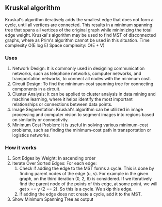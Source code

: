 ## Kruskal algorithm
Kruskal's algorithm iteratively adds the smallest edge that does not form a cycle, until all vertices are connected. This results in a minimum spanning tree that spans all vertices of the original graph while minimizing the total edge weight.
Kruskal's algorithm may be used to find MST of disconnected graphs, where as Prim's algorithm cannot be used in this situation.
Time complexity     O(E log E)
Space complexity:   O(E + V)

### Uses
1. Network Design: It is commonly used in designing communication networks, such as telephone networks, computer networks, and transportation networks, to connect all nodes with the minimum cost.
2. Circuit Design: To find the minimum-cost spanning tree for connecting components in a circuit.
3. Cluster Analysis: It can be applied to cluster analysis in data mining and machine learning, where it helps identify the most important relationships or connections between data points.
4. Image Segmentation: Kruskal's algorithm can be utilized in image processing and computer vision to segment images into regions based on similarity or connectivity.
5. Minimum Cost Problem: It is useful in solving various minimum-cost problems, such as finding the minimum-cost path in transportation or logistics networks.

### How it works
1. Sort Edges by Weight: In ascending order
2. Iterate Over Sorted Edges: For each edge:
   1. Check if adding the edge to the MST forms a cycle. This is done by finding parent nodes of the edge (u, v). For example in the given graph, on the third iteration (0, 2, 6) is considered. If we iteratively find the parent node of the points of this edge, at some point, we will get x == y (2 == 2). So this is a cycle. We skip this edge.
   2. If adding the edge does not create a cycle, add it to the MST.
3. Show Minimum Spanning Tree as output